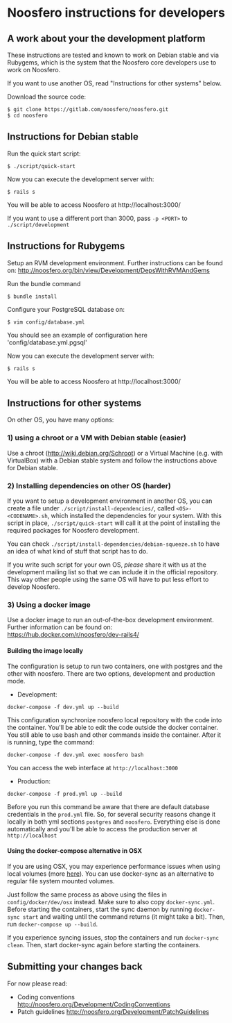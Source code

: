 Noosfero instructions for developers
====================================

A work about your the development platform
------------------------------------------

These instructions are tested and known to work on Debian stable and via Rubygems, which is the system that the Noosfero core developers use to work on Noosfero.

If you want to use another OS, read "Instructions for other systems" below.

Download the source code:

    $ git clone https://gitlab.com/noosfero/noosfero.git
    $ cd noosfero


Instructions for Debian stable
------------------------------

Run the quick start script:

    $ ./script/quick-start

Now you can execute the development server with:

    $ rails s

You will be able to access Noosfero at http://localhost:3000/

If you want to use a different port than 3000, pass `-p <PORT>` to `./script/development`


Instructions for Rubygems
------------------------------

Setup an RVM development environment. Further instructions can be found on: http://noosfero.org/bin/view/Development/DepsWithRVMAndGems

Run the bundle command

    $ bundle install

Configure your PostgreSQL database on:

    $ vim config/database.yml
   
You should see an example of configuration here 'config/database.yml.pgsql'

Now you can execute the development server with:

    $ rails s

You will be able to access Noosfero at http://localhost:3000/


Instructions for other systems
------------------------------

On other OS, you have many options:

### 1) using a chroot or a VM with Debian stable (easier)

Use a chroot (http://wiki.debian.org/Schroot) or a Virtual Machine (e.g. with VirtualBox) with a Debian stable system and follow the instructions above for Debian stable.

### 2) Installing dependencies on other OS (harder)

If you want to setup a development environment in another OS, you can create a file under `./script/install-dependencies/`, called `<OS>-<CODENAME>.sh`, which installed the dependencies for your system. With this script in place, `./script/quick-start` will call it at the point of installing the required packages for Noosfero development.

You can check `./script/install-dependencies/debian-squeeze.sh` to have an idea of what kind of stuff that script has to do.

If you write such script for your own OS, *please* share it with us at the development mailing list so that we can include it in the official repository. This way other people using the same OS will have to put less effort to develop Noosfero.

### 3) Using a docker image

Use a docker image to run an out-of-the-box development environment. Further information can be found on: https://hub.docker.com/r/noosfero/dev-rails4/

#### Building the image locally

The configuration is setup to run two containers, one with postgres and the other with noosfero. There are two options, development and production mode.
- Development:  
```
docker-compose -f dev.yml up --build
```
This configuration synchronize noosfero local repository with the code into the container. You'll be able to edit the code outside the docker container.  
You still able to use bash and other commands inside the container. After it is running, type the command:  
```
docker-compose -f dev.yml exec noosfero bash
```
You can access the web interface at `http://localhost:3000`

- Production:
```
docker-compose -f prod.yml up --build
```
Before you run this command be aware that there are default database credentials in the `prod.yml` file. So, for several security reasons change it locally in both yml sections `postgres` and `noosfero`. Everything else is done automatically and you'll be able to access the production server at `http://localhost`

#### Using the docker-compose alternative in OSX

If you are using OSX, you may experience performance issues when using local volumes (more [here](https://github.com/docker/for-mac/issues/77)). You can use docker-sync as an alternative to regular file system mounted volumes.

Just follow the same process as above using the files in `config/docker/dev/osx` instead. Make sure to also copy `docker-sync.yml`. Before starting the containers, start the sync daemon by running `docker-sync start` and waiting until the command returns (it might take a bit). Then, run `docker-compose up --build`.

If you experience syncing issues, stop the containers and run `docker-sync clean`. Then, start docker-sync again before starting the containers.

Submitting your changes back
----------------------------

For now please read:

- Coding conventions
  http://noosfero.org/Development/CodingConventions
- Patch guidelines
  http://noosfero.org/Development/PatchGuidelines
